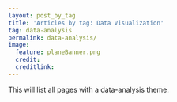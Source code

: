 ```yaml
---
layout: post_by_tag
title: 'Articles by tag: Data Visualization'
tag: data-analysis
permalink: data-analysis/
image:
  feature: planeBanner.png
  credit: 
  creditlink: 
---
```


This will list all pages with a data-analysis theme.
